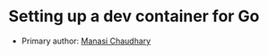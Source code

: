 # Setting up a dev container for Go

* Primary author: [Manasi Chaudhary](https://github.com/mchaudh-21
)
